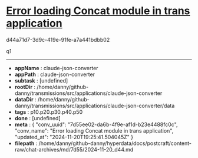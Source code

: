 # [Error loading Concat module in trans application](https://claude.ai/chat/7d55ee02-da6b-4f9e-af1d-b23e4488fc0c)

d44a71d7-3d9c-419e-91fe-a7a441bdbb02

q1

---

* **appName** : claude-json-converter
* **appPath** : claude-json-converter
* **subtask** : [undefined]
* **rootDir** : /home/danny/github-danny/transmissions/src/applications/claude-json-converter
* **dataDir** : /home/danny/github-danny/transmissions/src/applications/claude-json-converter/data
* **tags** : p10.p20.p30.p40.p50
* **done** : [undefined]
* **meta** : {
  "conv_uuid": "7d55ee02-da6b-4f9e-af1d-b23e4488fc0c",
  "conv_name": "Error loading Concat module in trans application",
  "updated_at": "2024-11-20T19:25:41.504045Z"
}
* **filepath** : /home/danny/github-danny/hyperdata/docs/postcraft/content-raw/chat-archives/md/7d55/2024-11-20_d44.md